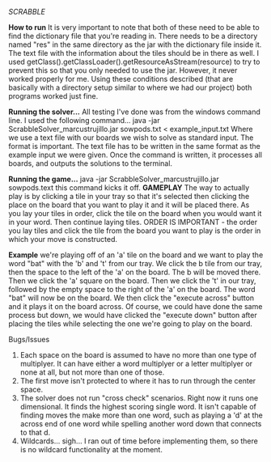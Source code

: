 _SCRABBLE_


__How to run__
It is very important to note that both of these need to be able to find the dictionary file that you're reading in. There needs to be a directory named "res" in the same directory as the jar with the dictionary file inside it. The text file with the information about the tiles should be in there as well. I used
getClass().getClassLoader().getResourceAsStream(resource) to try to prevent this so
that you only needed to use the jar. However, it never worked properly for me. Using these conditions described (that are basically with a directory setup similar to where we had our project) both programs worked just fine.

**Running the solver...**
All testing I've done was from the windows command line. I used the following command...
java -jar ScrabbleSolver_marcustrujillo.jar sowpods.txt < example_input.txt
Where we use a text file with our boards we wish to solve as standard input. The
format is important. The text file has to be written in the same format as the
example input we were given. Once the command is written, it processes all boards, and outputs the solutions to the terminal.

**Running the game...**
java -jar ScrabbleSolver_marcustrujillo.jar sowpods.text
this command kicks it off.
__GAMEPLAY__
The way to actually play is by clicking a tile in your
tray so that it's selected then clicking the place on the board that you want to play it and it will be placed there. As you lay your tiles in order, click the tile on the board when you would want it in your word. Then continue laying tiles.
ORDER IS IMPORTANT - the order you lay tiles and click the tile from the board you
want to play is the order in which your move is constructed.

**Example** we're playing off of an 'a' tile on the board and we want to play the word "bat" with the 'b' and 't' from our tray. We click the b tile from our tray, then the space to the left of the 'a' on the board. The b will be moved there. Then we click the 'a' square on the board. Then we click the 't' in our tray, followed by the empty space to the right of the 'a' on the board. The word "bat" will now be on the board. We then click the "execute across" button and it plays it on the board across. Of course, we could have done the same process but down, we would have clicked the "execute down" button after placing the tiles while selecting the one we're going to play on the board.



Bugs/Issues
1. Each space on the board is assumed to have no more than one type of
multiplyer. It can have either a word multiplyer or a letter multiplyer or none
at all, but not more than one of those.
2. The first move isn't protected to where it has to run through the center space.
3. The solver does not run "cross check" scenarios. Right now it runs one dimensional. It finds the highest scoring single word. It isn't capable of finding moves the make more than one word, such as playing a 'd' at the across end of one word while spelling another word down that connects to that d.
4. Wildcards... sigh... I ran out of time before implementing them, so there is no
wildcard functionality at the moment. 
